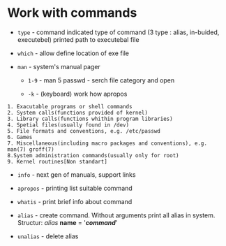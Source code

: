 # Work with commands

- `type` - command indicated type of command (3 type : alias, in-buided, executebel) printed  path to executebal file

- `which` - allow define location of exe file

- `man` - system's manual pager

	- `1-9` - man 5 passwd - serch file category  and open 

	- `-k` - (keyboard) work how apropos

```
1. Exacutable programs or shell commands
2. System calls(functions provided of kernel)
3. Library calls(functions whithin program libraries)
4. Spetial files(usually found in /dev)
5. File formats and conventions, e.g. /etc/passwd
6. Games
7. Miscellaneous(including macro packages and conventions), e.g. man(7) groff(7)
8.System administration commands(usually only for root)
9. Kernel routines[Non standart]
```

- `info` - next gen of manuals, support links

- `apropos` - printing list  suitable command

- `whatis` - print brief info about command

- `alias` - create command. Without arguments print all alias in system. Structur: *alias* **name** = '***command***'

- `unalias` - delete alias
